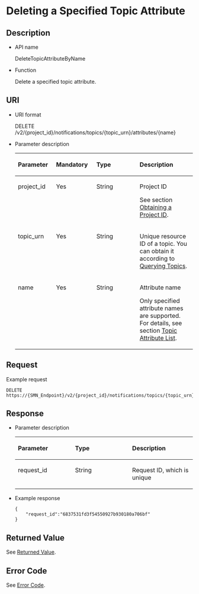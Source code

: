 # Deleting a Specified Topic Attribute<a name="smn_api_51008"></a>

## Description<a name="section64935954"></a>

-   API name

    DeleteTopicAttributeByName


-   Function

    Delete a specified topic attribute.


## URI<a name="section47552675"></a>

-   URI format

    DELETE /v2/\{project\_id\}/notifications/topics/\{topic\_urn\}/attributes/\{name\}


-   Parameter description

    <a name="table60453091"></a>
    <table><thead align="left"><tr id="row31471768"><th class="cellrowborder" valign="top" width="21.46%" id="mcps1.1.5.1.1"><p id="p66185246"><a name="p66185246"></a><a name="p66185246"></a><strong id="b842352706191030"><a name="b842352706191030"></a><a name="b842352706191030"></a>Parameter</strong></p>
    </th>
    <th class="cellrowborder" valign="top" width="22.7%" id="mcps1.1.5.1.2"><p id="p59404709"><a name="p59404709"></a><a name="p59404709"></a><strong id="b593421527191713"><a name="b593421527191713"></a><a name="b593421527191713"></a>Mandatory</strong></p>
    </th>
    <th class="cellrowborder" valign="top" width="24.310000000000002%" id="mcps1.1.5.1.3"><p id="p47052116"><a name="p47052116"></a><a name="p47052116"></a><strong id="b84235270619112"><a name="b84235270619112"></a><a name="b84235270619112"></a>Type</strong></p>
    </th>
    <th class="cellrowborder" valign="top" width="31.53%" id="mcps1.1.5.1.4"><p id="p53125076"><a name="p53125076"></a><a name="p53125076"></a><strong id="b84235270619115"><a name="b84235270619115"></a><a name="b84235270619115"></a>Description</strong></p>
    </th>
    </tr>
    </thead>
    <tbody><tr id="row57297510"><td class="cellrowborder" valign="top" width="21.46%" headers="mcps1.1.5.1.1 "><p id="p10586695"><a name="p10586695"></a><a name="p10586695"></a>project_id</p>
    </td>
    <td class="cellrowborder" valign="top" width="22.7%" headers="mcps1.1.5.1.2 "><p id="p52215961"><a name="p52215961"></a><a name="p52215961"></a>Yes</p>
    </td>
    <td class="cellrowborder" valign="top" width="24.310000000000002%" headers="mcps1.1.5.1.3 "><p id="p1634435"><a name="p1634435"></a><a name="p1634435"></a>String</p>
    </td>
    <td class="cellrowborder" valign="top" width="31.53%" headers="mcps1.1.5.1.4 "><p id="p35765041155042"><a name="p35765041155042"></a><a name="p35765041155042"></a>Project ID</p>
    <p id="p65280430"><a name="p65280430"></a><a name="p65280430"></a>See section <a href="obtaining-a-project-id.md">Obtaining a Project ID</a>.</p>
    </td>
    </tr>
    <tr id="row9249362"><td class="cellrowborder" valign="top" width="21.46%" headers="mcps1.1.5.1.1 "><p id="p11000853"><a name="p11000853"></a><a name="p11000853"></a>topic_urn</p>
    </td>
    <td class="cellrowborder" valign="top" width="22.7%" headers="mcps1.1.5.1.2 "><p id="p18653909"><a name="p18653909"></a><a name="p18653909"></a>Yes</p>
    </td>
    <td class="cellrowborder" valign="top" width="24.310000000000002%" headers="mcps1.1.5.1.3 "><p id="p34571641"><a name="p34571641"></a><a name="p34571641"></a>String</p>
    </td>
    <td class="cellrowborder" valign="top" width="31.53%" headers="mcps1.1.5.1.4 "><p id="p48839530"><a name="p48839530"></a><a name="p48839530"></a>Unique resource ID of a topic. You can obtain it according to <a href="querying-topics.md">Querying Topics</a>.</p>
    </td>
    </tr>
    <tr id="row5965394515386"><td class="cellrowborder" valign="top" width="21.46%" headers="mcps1.1.5.1.1 "><p id="p14783623153811"><a name="p14783623153811"></a><a name="p14783623153811"></a>name</p>
    </td>
    <td class="cellrowborder" valign="top" width="22.7%" headers="mcps1.1.5.1.2 "><p id="p56622849153811"><a name="p56622849153811"></a><a name="p56622849153811"></a>Yes</p>
    </td>
    <td class="cellrowborder" valign="top" width="24.310000000000002%" headers="mcps1.1.5.1.3 "><p id="p23048084153811"><a name="p23048084153811"></a><a name="p23048084153811"></a>String</p>
    </td>
    <td class="cellrowborder" valign="top" width="31.53%" headers="mcps1.1.5.1.4 "><p id="p54955495153811"><a name="p54955495153811"></a><a name="p54955495153811"></a>Attribute name</p>
    <p id="p2749131513324"><a name="p2749131513324"></a><a name="p2749131513324"></a>Only specified attribute names are supported. For details, see section <a href="topic-attribute-list.md">Topic Attribute List</a>.</p>
    </td>
    </tr>
    </tbody>
    </table>


## Request<a name="section25320898"></a>

Example request

```
DELETE https://{SMN_Endpoint}/v2/{project_id}/notifications/topics/{topic_urn}/attributes/access_policy
```

## Response<a name="section26561495"></a>

-   Parameter description

    <a name="table38552084"></a>
    <table><thead align="left"><tr id="row10058158"><th class="cellrowborder" valign="top" width="32.12678732126787%" id="mcps1.1.4.1.1"><p id="p9404449"><a name="p9404449"></a><a name="p9404449"></a><strong id="b1554253775"><a name="b1554253775"></a><a name="b1554253775"></a>Parameter</strong></p>
    </th>
    <th class="cellrowborder" valign="top" width="32.12678732126787%" id="mcps1.1.4.1.2"><p id="p23562876"><a name="p23562876"></a><a name="p23562876"></a><strong id="b1090510174"><a name="b1090510174"></a><a name="b1090510174"></a>Type</strong></p>
    </th>
    <th class="cellrowborder" valign="top" width="35.746425357464254%" id="mcps1.1.4.1.3"><p id="p29544808"><a name="p29544808"></a><a name="p29544808"></a><strong id="b271585961"><a name="b271585961"></a><a name="b271585961"></a>Description</strong></p>
    </th>
    </tr>
    </thead>
    <tbody><tr id="row33089041"><td class="cellrowborder" valign="top" width="32.12678732126787%" headers="mcps1.1.4.1.1 "><p id="p62966687"><a name="p62966687"></a><a name="p62966687"></a>request_id</p>
    </td>
    <td class="cellrowborder" valign="top" width="32.12678732126787%" headers="mcps1.1.4.1.2 "><p id="p27997"><a name="p27997"></a><a name="p27997"></a>String</p>
    </td>
    <td class="cellrowborder" valign="top" width="35.746425357464254%" headers="mcps1.1.4.1.3 "><p id="p2267763"><a name="p2267763"></a><a name="p2267763"></a>Request ID, which is unique</p>
    </td>
    </tr>
    </tbody>
    </table>

-   Example response

    ```
    {
        "request_id":"6837531fd3f54550927b930180a706bf"
    }
    ```


## Returned Value<a name="section37726867"></a>

See  [Returned Value](returned-value.md).

## Error Code<a name="section73211020122511"></a>

See  [Error Code](error-code.md).

